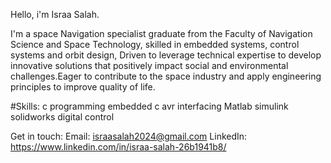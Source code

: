 Hello, i'm Israa Salah.

I'm a space Navigation specialist graduate from the Faculty of Navigation Science and Space Technology, skilled in  embedded systems,
control systems and orbit design, Driven to leverage technical expertise to develop innovative solutions that positively impact 
social and environmental challenges.Eager to contribute to the space industry and apply engineering principles to improve quality of life.

#Skills:
c programming 
embedded c
avr interfacing
Matlab
simulink
solidworks
digital control 

Get in touch:
Email: israasalah2024@gmail.com
LinkedIn: https://www.linkedin.com/in/israa-salah-26b1941b8/

